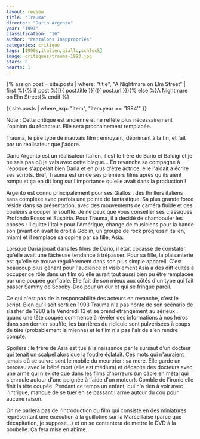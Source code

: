 ```yaml
---
layout: review
title: "Trauma"
director: "Dario Argento"
year: "1993"
classification: "16"
author: "Pantalons Inappropriés"
categories: critique
tags: [1990s,italien,giallo,schlock]
image: critiques/trauma-1993.jpg
stars: 2
hearts: 1
---
```


{% assign post = site.posts | where: "title", "A Nightmare on Elm Street" | first %}{% if post %}[{{ post.title }}]({{ post.url }}){% else %}A Nightmare on Elm Street{% endif %}


{{ site.posts | where_exp: "item", "item.year == '1984'" }}

Note&nbsp;: Cette critique est ancienne et ne reflète plus nécessairement l'opinion du rédacteur. Elle sera prochainement remplacée.

Trauma, le pire type de mauvais film&nbsp;: ennuyant, déprimant à la fin, et fait par un réalisateur que j'adore.

Dario Argento est un réalisateur Italien, il est le frère de Bario et Baluigi et je ne sais pas où je vais avec cette blague... En revanche sa compagne à l'époque s'appelait bien Daria et en plus d'être actrice, elle l'aidait à écrire ses scripts. Bref, Trauma est un de ses premiers films après qu'ils aient rompu et ça en dit long sur l'importance qu'elle avait dans la production !

Argento est connu principalement pour ses Giallos&nbsp;: des thrillers italiens sans complexe avec parfois une pointe de fantastique. Sa plus grande force réside dans sa présentation, avec des mouvements de caméra fluide et des couleurs à couper le souffle. Je ne peux que vous conseiller ses classiques Profondo Rosso et Suspiria. Pour Trauma, il a décidé de chambouler les choses&nbsp;: il quitte l'Italie pour l'Amérique, change de musiciens pour la bande son (avant on avait le droit à Goblin, un groupe de rock progressif italien, miam) et il remplace sa copine par sa fille, Asia.

Lorsque Daria jouait dans les films de Dario, il était cocasse de constater qu'elle avait une fâcheuse tendance à trépasser. Pour sa fille, la plaisanterie est qu'elle se trouve régulièrement dans son plus simple appareil. C'est beaucoup plus gênant pour l'audience et visiblement Asia a des difficultés à occuper ce rôle dans un film où elle aurait tout aussi bien pu être remplacée par une poupée gonflable. Elle fait de son mieux aux côtés d'un type qui fait passer Sammy de Scooby-Doo pour un dur et qui se fringue pareil.

Ce qui n'est pas de la responsabilité des acteurs en revanche, c'est le script. Bien qu'il soit sorti en 1993 Trauma n'a pas honte de son scénario de slasher de 1980 à la Vendredi 13 et se prend étrangement au sérieux&nbsp;: quand une tête coupée commence à révéler des informations à nos héros dans son dernier souffle, les barrières du ridicule sont pulvérisées à coups de tête (probablement la mienne) et le film n'a pas l'air de s'en rendre compte.

Spoilers&nbsp;: le frère de Asia est tué à la naissance par le sursaut d'un docteur qui tenait un scalpel alors que la foudre éclatait. Ces mots qui n'auraient jamais dû se suivre sont le mobile du meurtrier&nbsp;: sa mère. Elle garde un berceau avec le bébé mort (elle est médium) et décapite des docteurs avec une arme qui n'existe que dans les films d'horreurs (un câble en métal qui s'enroule autour d'une poignée à l'aide d'un moteur). Comble de l'ironie elle finit la tête coupée. Pendant ce temps un enfant, qui n'a rien à voir avec l'intrigue, manque de se tuer en se passant l'arme autour du cou pour aucune raison.

On ne parlera pas de l'introduction du film qui consiste en des miniatures représentant une exécution à la guillotine sur la Marseillaise (parce que décapitation, je suppose...) et on se contentera de mettre le DVD à la poubelle. Ça fera mise en abîme.
